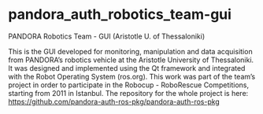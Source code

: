 pandora_auth_robotics_team-gui
==============================

PANDORA Robotics Team - GUI (Aristotle U. of Thessaloniki)

This is the GUI developed for monitoring, manipulation and data acquisition from PANDORA’s robotics vehicle at the Aristotle University of Thessaloniki. It was designed and implemented using the Qt framework and integrated with the Robot Operating System (ros.org). This work was part of the team’s project in order to participate in the Robocup - RoboRescue
Competitions, starting from 2011 in Istanbul. The repository for the whole project is here:
https://github.com/pandora-auth-ros-pkg/pandora-auth-ros-pkg
